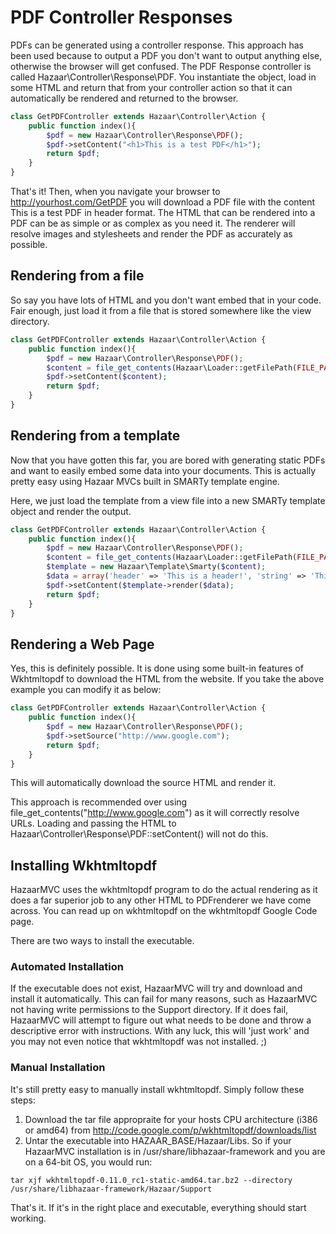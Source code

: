 # PDF Controller Responses

PDFs can be generated using a controller response. This approach has been used because to output a PDF you don't want to output anything else, otherwise the browser will get confused. The PDF Response controller is called Hazaar\Controller\Response\PDF. You instantiate the object, load in some HTML and return that from your controller action so that it can automatically be rendered and returned to the browser.

```php
class GetPDFController extends Hazaar\Controller\Action {
    public function index(){
        $pdf = new Hazaar\Controller\Response\PDF();
        $pdf->setContent("<h1>This is a test PDF</h1>");
        return $pdf;
    }
}
```

That's it! Then, when you navigate your browser to http://yourhost.com/GetPDF you will download a PDF file with the content This is a test PDF in header format. The HTML that can be rendered into a PDF can be as simple or as complex as you need it. The renderer will resolve images and stylesheets and render the PDF as accurately as possible.

## Rendering from a file

So say you have lots of HTML and you don't want embed that in your code.  Fair enough, just load it from a file that is stored somewhere like the view directory.

```php
class GetPDFController extends Hazaar\Controller\Action {
    public function index(){
        $pdf = new Hazaar\Controller\Response\PDF();
        $content = file_get_contents(Hazaar\Loader::getFilePath(FILE_PATH_VIEW, 'pdf/testpdf.html'));
        $pdf->setContent($content);
        return $pdf;
    }
}
```

## Rendering from a template

Now that you have gotten this far, you are bored with generating static PDFs and want to easily embed some data into your documents.  This is actually pretty easy using Hazaar MVCs built in SMARTy template engine.

Here, we just load the template from a view file into a new SMARTy template object and render the output.

```php
class GetPDFController extends Hazaar\Controller\Action {
    public function index(){
        $pdf = new Hazaar\Controller\Response\PDF();
        $content = file_get_contents(Hazaar\Loader::getFilePath(FILE_PATH_VIEW, 'pdf/testpdf.html'));
        $template = new Hazaar\Template\Smarty($content);
        $data = array('header' => 'This is a header!', 'string' => 'This is a string of text!');
        $pdf->setContent($template->render($data);
        return $pdf;
    }
}
```

## Rendering a Web Page

Yes, this is definitely possible. It is done using some built-in features of Wkhtmltopdf to download the HTML from the website.
If you take the above example you can modify it as below:

```php
class GetPDFController extends Hazaar\Controller\Action {
    public function index(){
        $pdf = new Hazaar\Controller\Response\PDF();
        $pdf->setSource("http://www.google.com");
        return $pdf;
    }
}
```

This will automatically download the source HTML and render it.

This approach is recommended over using file_get_contents("http://www.google.com") as it will correctly resolve URLs. Loading and passing the HTML to Hazaar\Controller\Response\PDF::setContent() will not do this.

## Installing Wkhtmltopdf

HazaarMVC uses the wkhtmltopdf program to do the actual rendering as it does a far superior job to any other HTML to PDFrenderer we have come across.
You can read up on wkhtmltopdf on the wkhtmltopdf Google Code page.

There are two ways to install the executable.

### Automated Installation

If the executable does not exist, HazaarMVC will try and download and install it automatically. This can fail for many reasons, such as HazaarMVC not having write permissions to the Support directory. If it does fail, HazaarMVC will attempt to figure out what needs to be done and throw a descriptive error with instructions. With any luck, this will 'just work' and you may not even notice that wkhtmltopdf was not installed. ;)

### Manual Installation

It's still pretty easy to manually install wkhtmltopdf. Simply follow these steps:

1. Download the tar file appropraite for your hosts CPU architecture (i386 or amd64) from http://code.google.com/p/wkhtmltopdf/downloads/list
2. Untar the executable into HAZAAR_BASE/Hazaar/Libs. So if your HazaarMVC installation is in /usr/share/libhazaar-framework and you are on a 64-bit OS, you would run:

```
tar xjf wkhtmltopdf-0.11.0_rc1-static-amd64.tar.bz2 --directory /usr/share/libhazaar-framework/Hazaar/Support
```

That's it. If it's in the right place and executable, everything should start working.